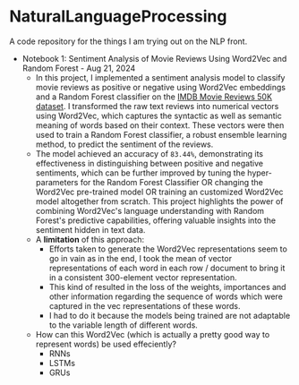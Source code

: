 # NaturalLanguageProcessing
A code repository for the things I am trying out on the NLP front.

- Notebook 1: Sentiment Analysis of Movie Reviews Using Word2Vec and Random Forest - Aug 21, 2024 <br>
  - In this project, I implemented a sentiment analysis model to classify movie reviews as positive or negative using Word2Vec embeddings and a Random Forest classifier on the [IMDB Movie Reviews 50K dataset](https://www.kaggle.com/datasets/lakshmi25npathi/imdb-dataset-of-50k-movie-reviews). I transformed the raw text reviews into numerical vectors using Word2Vec, which captures the syntactic as well as semantic meaning of words based on their context. These vectors were then used to train a Random Forest classifier, a robust ensemble learning method, to predict the sentiment of the reviews.
  - The model achieved an accuracy of `83.44%`, demonstrating its effectiveness in distinguishing between positive and negative sentiments, which can be further improved by tuning the hyper-parameters for the Random Forest Classifier OR changing the Word2Vec pre-trained model OR training an customized Word2Vec model altogether from scratch. This project highlights the power of combining Word2Vec's language understanding with Random Forest's predictive capabilities, offering valuable insights into the sentiment hidden in text data.
  - A **limitation** of this approach:
    - Efforts taken to generate the Word2Vec representations seem to go in vain as in the end, I took the mean of vector representations of each word in each row / document to bring it in a consistent 300-element vector representation.
    - This kind of resulted in the loss of the weights, importances and other information regarding the sequence of words which were captured in the vec representations of these words.
    - I had to do it because the models being trained are not adaptable to the variable length of different words.
  - How can this Word2Vec (which is actually a pretty good way to represent words) be used effeciently?
    - RNNs
    - LSTMs
    - GRUs


